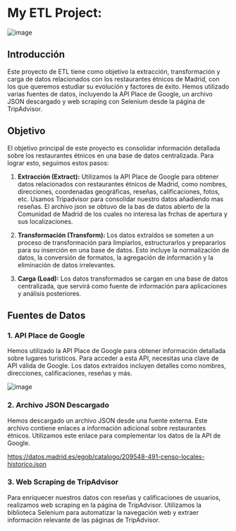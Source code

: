 # My ETL Project:

![image](https://github.com/ClaraGallardo/MyETL_project/blob/main/image/360_F_594821637_Rzb8t6sMmPQBylvBX1Kme9sgB0pcoeyi.jpg)

## Introducción
Este proyecto de ETL tiene como objetivo la extracción, transformación y carga de datos relacionados con los restaurantes étnicos de Madrid, con los que queremos estudiar su evolución y factores de éxito. Hemos utilizado varias fuentes de datos, incluyendo la API Place de Google, un archivo JSON descargado y web scraping con Selenium desde la página de TripAdvisor.

## Objetivo

El objetivo principal de este proyecto es consolidar información detallada sobre los restaurantes étnicos en una base de datos centralizada. Para lograr esto, seguimos estos pasos:

1. **Extracción (Extract):** Utilizamos la API Place de Google para obtener datos relacionados con restaurantes étnicos de Madrid, como nombres, direcciones, coordenadas geográficas, reseñas, calificaciones, fotos, etc. Usamos Tripadvisor para consolidar nuestro datos añadiendo mas reseñas. El archivo json se obtuvo de la bas de datos abierto de la Comunidad de Madrid de los cuales no interesa las frchas de apertura y sus localizaciones.

2. **Transformación (Transform):** Los datos extraídos se someten a un proceso de transformación para limpiarlos, estructurarlos y prepararlos para su inserción en una base de datos. Esto incluye la normalización de datos, la conversión de formatos, la agregación de información y la eliminación de datos irrelevantes.

3. **Carga (Load):** Los datos transformados se cargan en una base de datos centralizada, que servirá como fuente de información para aplicaciones y análisis posteriores.

## Fuentes de Datos

### 1. API Place de Google

Hemos utilizado la API Place de Google para obtener información detallada sobre lugares turísticos. Para acceder a esta API, necesitas una clave de API válida de Google. Los datos extraídos incluyen detalles como nombres, direcciones, calificaciones, reseñas y más.

![image](https://github.com/ClaraGallardo/MyETL_project/blob/main/image/Captura%20de%20pantalla%202023-11-07%20082302.png)

### 2. Archivo JSON Descargado

Hemos descargado un archivo JSON desde una fuente externa. Este archivo contiene enlaces a información adicional sobre restaurantes étnicos. Utilizamos este enlace para complementar los datos de la API de Google.

https://datos.madrid.es/egob/catalogo/209548-491-censo-locales-historico.json

### 3. Web Scraping de TripAdvisor

Para enriquecer nuestros datos con reseñas y calificaciones de usuarios, realizamos web scraping en la página de TripAdvisor. Utilizamos la biblioteca Selenium para automatizar la navegación web y extraer información relevante de las páginas de TripAdvisor.
